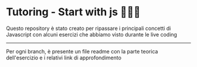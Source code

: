 # Tutoring - Start with js 👨🏻‍🔬
Questo repository è stato creato per ripassare i principali concetti di Javascript con alcuni esercizi che abbiamo visto durante le live coding
<hr>

Per ogni branch, è presente un file readme con la parte teorica dell'esercizio e i relativi link di approfondimento
